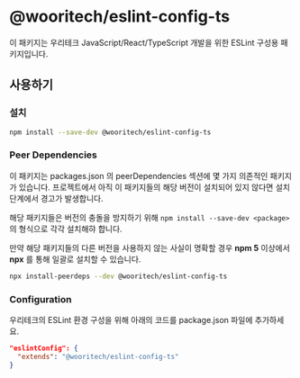 # @wooritech/eslint-config-ts

이 패키지는 우리테크 JavaScript/React/TypeScript 개발을 위한 ESLint 구성용 패키지입니다.

## 사용하기

### 설치

```sh
npm install --save-dev @wooritech/eslint-config-ts
```

### Peer Dependencies

이 패키지는 packages.json 의 peerDependencies 섹션에 몇 가지 의존적인 패키지가 있습니다. 프로젝트에서 아직 이 패키지들의 해당 버전이 설치되어 있지 않다면 설치단계에서 경고가 발생합니다.

해당 패키지들은 버전의 충돌을 방지하기 위해 `npm install --save-dev <package>`의 형식으로 각각 설치해햐 합니다.

만약 해당 패키지들의 다른 버전을 사용하지 않는 사실이 명확할 경우 **npm 5** 이상에서 **npx** 를 통해 일괄로 설치할 수 있습니다.

```sh
npx install-peerdeps --dev @wooritech/eslint-config-ts
```

### Configuration

우리테크의 ESLint 환경 구성을 위해 아래의 코드를 package.json 파일에 추가하세요.

```json
"eslintConfig": {
  "extends": "@wooritech/eslint-config-ts"
}
```